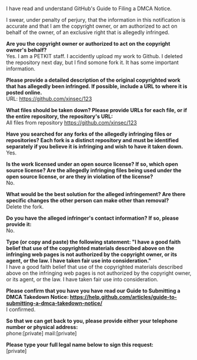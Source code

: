 I have read and understand GitHub's Guide to Filing a DMCA Notice.

I swear, under penalty of perjury, that the information in this notification is accurate and that I am the copyright owner, or am authorized to act on behalf of the owner, of an exclusive right that is allegedly infringed.

**Are you the copyright owner or authorized to act on the copyright owner's behalf?**  
Yes. I am a PETKIT staff. I accidently upload my work to Github. I deleted the repository next day, but I find somone fork it. It has some important information.

**Please provide a detailed description of the original copyrighted work that has allegedly been infringed. If possible, include a URL to where it is posted online.**  
URL: https://github.com/xinsec/123

**What files should be taken down? Please provide URLs for each file, or if the entire repository, the repository's URL:**  
All files from repository https://github.com/xinsec/123

**Have you searched for any forks of the allegedly infringing files or repositories? Each fork is a distinct repository and must be identified separately if you believe it is infringing and wish to have it taken down.**  
Yes.

**Is the work licensed under an open source license? If so, which open source license? Are the allegedly infringing files being used under the open source license, or are they in violation of the license?**  
No.

**What would be the best solution for the alleged infringement? Are there specific changes the other person can make other than removal?**  
Delete the fork.

**Do you have the alleged infringer's contact information? If so, please provide it:**  
No.

**Type (or copy and paste) the following statement: "I have a good faith belief that use of the copyrighted materials described above on the infringing web pages is not authorized by the copyright owner, or its agent, or the law. I have taken fair use into consideration."**  
I have a good faith belief that use of the copyrighted materials described above on the infringing web pages is not authorized by the copyright owner, or its agent, or the law. I have taken fair use into consideration.

**Please confirm that you have you have read our Guide to Submitting a DMCA Takedown Notice: https://help.github.com/articles/guide-to-submitting-a-dmca-takedown-notice/**  
I confirmed.

**So that we can get back to you, please provide either your telephone number or physical address:**  
phone:[private] mail:[private]

**Please type your full legal name below to sign this request:**  
[private]

